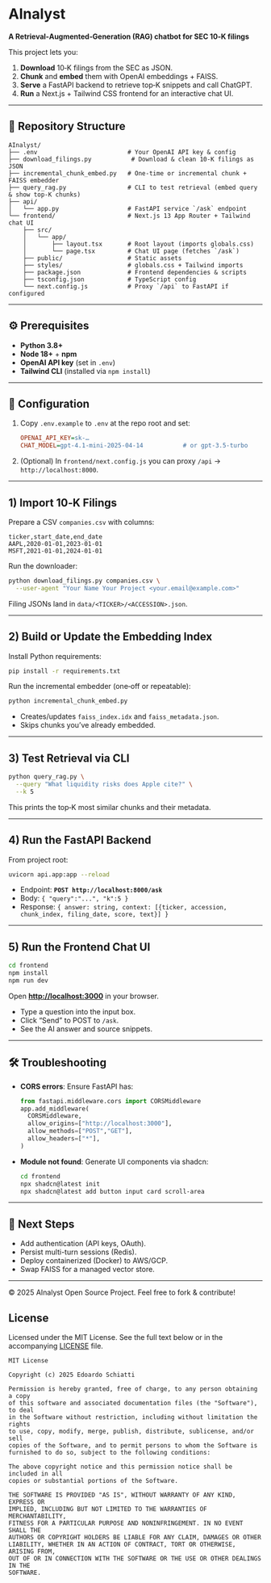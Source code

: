 # AInalyst

**A Retrieval‑Augmented‑Generation (RAG) chatbot for SEC 10‑K filings**

This project lets you:

1. **Download** 10‑K filings from the SEC as JSON.
2. **Chunk** and **embed** them with OpenAI embeddings + FAISS.
3. **Serve** a FastAPI backend to retrieve top‑K snippets and call ChatGPT.
4. **Run** a Next.js + Tailwind CSS frontend for an interactive chat UI.

---

## 📁 Repository Structure

```
AInalyst/
├── .env                         # Your OpenAI API key & config
├── download_filings.py           # Download & clean 10‑K filings as JSON
├── incremental_chunk_embed.py   # One‑time or incremental chunk + FAISS embedder
├── query_rag.py                 # CLI to test retrieval (embed query & show top‑K chunks)
├── api/
│   └── app.py                   # FastAPI service `/ask` endpoint
└── frontend/                    # Next.js 13 App Router + Tailwind chat UI
    ├── src/
    │   └── app/
    │       ├── layout.tsx       # Root layout (imports globals.css)
    │       └── page.tsx         # Chat UI page (fetches `/ask`)
    ├── public/                  # Static assets
    ├── styles/                  # globals.css + Tailwind imports
    ├── package.json             # Frontend dependencies & scripts
    ├── tsconfig.json            # TypeScript config
    └── next.config.js           # Proxy `/api` to FastAPI if configured
```

---

## ⚙️ Prerequisites

* **Python 3.8+**
* **Node 18+** + **npm**
* **OpenAI API key** (set in `.env`)
* **Tailwind CLI** (installed via `npm install`)

---

## 📝 Configuration

1. Copy `.env.example` to `.env` at the repo root and set:

   ```ini
   OPENAI_API_KEY=sk-…
   CHAT_MODEL=gpt-4.1-mini-2025-04-14           # or gpt-3.5-turbo
   ```
2. (Optional) In `frontend/next.config.js` you can proxy `/api` → `http://localhost:8000`.

---

## 1) Import 10‑K Filings

Prepare a CSV `companies.csv` with columns:

```
ticker,start_date,end_date
AAPL,2020-01-01,2023-01-01
MSFT,2021-01-01,2024-01-01
```

Run the downloader:

```bash
python download_filings.py companies.csv \
  --user-agent "Your Name Your Project <your.email@example.com>"
```

Filing JSONs land in `data/<TICKER>/<ACCESSION>.json`.

---

## 2) Build or Update the Embedding Index

Install Python requirements:

```bash
pip install -r requirements.txt
```

Run the incremental embedder (one‑off or repeatable):

```bash
python incremental_chunk_embed.py
```

* Creates/updates `faiss_index.idx` and `faiss_metadata.json`.
* Skips chunks you’ve already embedded.

---

## 3) Test Retrieval via CLI

```bash
python query_rag.py \
  --query "What liquidity risks does Apple cite?" \
  --k 5
```

This prints the top‑K most similar chunks and their metadata.

---

## 4) Run the FastAPI Backend

From project root:

```bash
uvicorn api.app:app --reload
```

* Endpoint: **`POST http://localhost:8000/ask`**
* Body: `{ "query":"...", "k":5 }`
* Response: `{ answer: string, context: [{ticker, accession, chunk_index, filing_date, score, text}] }`

---

## 5) Run the Frontend Chat UI

```bash
cd frontend
npm install
npm run dev
```

Open **[http://localhost:3000](http://localhost:3000)** in your browser.

* Type a question into the input box.
* Click “Send” to POST to `/ask`.
* See the AI answer and source snippets.

---

## 🛠️ Troubleshooting

* **CORS errors**: Ensure FastAPI has:

  ```python
  from fastapi.middleware.cors import CORSMiddleware
  app.add_middleware(
    CORSMiddleware,
    allow_origins=["http://localhost:3000"],
    allow_methods=["POST","GET"],
    allow_headers=["*"],
  )
  ```
* **Module not found**: Generate UI components via shadcn:

  ```bash
  cd frontend
  npx shadcn@latest init
  npx shadcn@latest add button input card scroll-area
  ```

---

## 🚀 Next Steps

* Add authentication (API keys, OAuth).
* Persist multi-turn sessions (Redis).
* Deploy containerized (Docker) to AWS/GCP.
* Swap FAISS for a managed vector store.

---

© 2025 AInalyst Open Source Project. Feel free to fork & contribute!

## License

Licensed under the MIT License. See the full text below or in the accompanying [LICENSE](LICENSE) file.

```
MIT License

Copyright (c) 2025 Edoardo Schiatti

Permission is hereby granted, free of charge, to any person obtaining a copy
of this software and associated documentation files (the "Software"), to deal
in the Software without restriction, including without limitation the rights
to use, copy, modify, merge, publish, distribute, sublicense, and/or sell
copies of the Software, and to permit persons to whom the Software is
furnished to do so, subject to the following conditions:

The above copyright notice and this permission notice shall be included in all
copies or substantial portions of the Software.

THE SOFTWARE IS PROVIDED "AS IS", WITHOUT WARRANTY OF ANY KIND, EXPRESS OR
IMPLIED, INCLUDING BUT NOT LIMITED TO THE WARRANTIES OF MERCHANTABILITY,
FITNESS FOR A PARTICULAR PURPOSE AND NONINFRINGEMENT. IN NO EVENT SHALL THE
AUTHORS OR COPYRIGHT HOLDERS BE LIABLE FOR ANY CLAIM, DAMAGES OR OTHER
LIABILITY, WHETHER IN AN ACTION OF CONTRACT, TORT OR OTHERWISE, ARISING FROM,
OUT OF OR IN CONNECTION WITH THE SOFTWARE OR THE USE OR OTHER DEALINGS IN THE
SOFTWARE.
```
